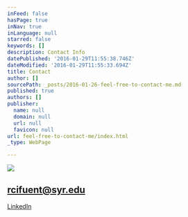 ```yaml
---
inFeed: false
hasPage: true
inNav: true
inLanguage: null
starred: false
keywords: []
description: Contact Info
datePublished: '2016-01-29T11:55:38.746Z'
dateModified: '2016-01-29T11:55:33.694Z'
title: Contact
author: []
sourcePath: _posts/2016-01-26-feel-free-to-contact-me.md
published: true
authors: []
publisher:
  name: null
  domain: null
  url: null
  favicon: null
url: feel-free-to-contact-me/index.html
_type: WebPage

---
```

![](https://s3-us-west-2.amazonaws.com/the-grid-img/p/30d852895551bda4ea2c5d4aa9ce1e860917dc6d.jpg)

## rcifuent@syr.edu

[LinkedIn][0]

[0]: https://www.linkedin.com/in/rafacifuentes
